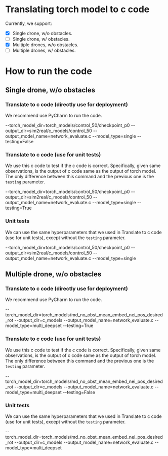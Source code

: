 # Translating torch model to c code

Currently, we support:
- [x] Single drone, w/o obstacles.
- [ ] Single drone, w/ obstacles.
- [x] Multiple drones, w/o obstacles.
- [ ] Multiple drones, w/ obstacles.

# How to run the code
## Single drone, w/o obstacles

### Translate to c code (directly use for deployment)
We recommend use PyCharm to run the code.

--torch_model_dir=torch_models/control_50/checkpoint_p0
--output_dir=sim2real/c_models/control_50
--output_model_name=network_evaluate.c
--model_type=single
--testing=False

### Translate to c code (use for unit tests)
We use this c code to test if the c code is correct. Specifically, given same observations, is the output of c code same as the output of torch model.
The only difference between this command and the previous one is the `testing` parameter.

--torch_model_dir=torch_models/control_50/checkpoint_p0
--output_dir=sim2real/c_models/control_50
--output_model_name=network_evaluate.c
--model_type=single
--testing=True

### Unit tests
We can use the same hyperparameters that we used in Translate to c code (use for unit tests), except without the `testing` parameter.

--torch_model_dir=torch_models/control_50/checkpoint_p0
--output_dir=sim2real/c_models/control_50
--output_model_name=network_evaluate.c
--model_type=single

## Multiple drone, w/o obstacles

### Translate to c code (directly use for deployment)
We recommend use PyCharm to run the code.

--torch_model_dir=torch_models/md_no_obst_mean_embed_nei_pos_desired_rot
--output_dir=c_models
--output_model_name=network_evaluate.c
--model_type=multi_deepset
--testing=True

### Translate to c code (use for unit tests)
We use this c code to test if the c code is correct. Specifically, given same observations, is the output of c code same as the output of torch model.
The only difference between this command and the previous one is the `testing` parameter.

--torch_model_dir=torch_models/md_no_obst_mean_embed_nei_pos_desired_rot
--output_dir=c_models
--output_model_name=network_evaluate.c
--model_type=multi_deepset
--testing=False

### Unit tests
We can use the same hyperparameters that we used in Translate to c code (use for unit tests), except without the `testing` parameter.

--torch_model_dir=torch_models/md_no_obst_mean_embed_nei_pos_desired_rot
--output_dir=c_models
--output_model_name=network_evaluate.c
--model_type=multi_deepset
